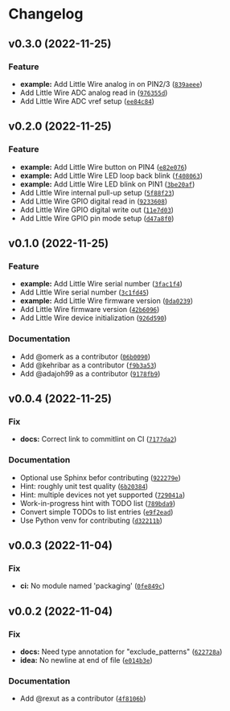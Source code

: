 # Changelog

<!--next-version-placeholder-->

## v0.3.0 (2022-11-25)
### Feature
* **example:** Add Little Wire analog in on PIN2/3 ([`839aeee`](https://github.com/tiacsys/verylittlewire/commit/839aeeed17c62ec83aedc8199f92a337d593f8f1))
* Add Little Wire ADC analog read in ([`976355d`](https://github.com/tiacsys/verylittlewire/commit/976355d3edc458c38c2c691955312b1181680e87))
* Add Little Wire ADC vref setup ([`ee84c84`](https://github.com/tiacsys/verylittlewire/commit/ee84c8437570f610aaff2e7a6b76ad11cd889b53))

## v0.2.0 (2022-11-25)
### Feature
* **example:** Add Little Wire button on PIN4 ([`e82e076`](https://github.com/tiacsys/verylittlewire/commit/e82e076d6a102b6a7b27cf1e0964b356ac5b0b79))
* **example:** Add Little Wire LED loop back blink ([`f408063`](https://github.com/tiacsys/verylittlewire/commit/f40806379dc528742d00aea8d0019fe882eadaab))
* **example:** Add Little Wire LED blink on PIN1 ([`3be20af`](https://github.com/tiacsys/verylittlewire/commit/3be20af30ea8bbc3f8cc300afec5dd2b6f6845bb))
* Add Little Wire internal pull-up setup ([`5f88f23`](https://github.com/tiacsys/verylittlewire/commit/5f88f23bfc2d5c6fcd4589d7583c303fdfa3517b))
* Add Little Wire GPIO digital read in ([`9233608`](https://github.com/tiacsys/verylittlewire/commit/92336085d8d4baa3deb610ffdd8e8a26c02fd49e))
* Add Little Wire GPIO digital write out ([`11e7d03`](https://github.com/tiacsys/verylittlewire/commit/11e7d0360246ecb38035c18e6236c37b73837290))
* Add Little Wire GPIO pin mode setup ([`d47a8f0`](https://github.com/tiacsys/verylittlewire/commit/d47a8f0b0e0247fc43cfdd0fa0e7267918e389de))

## v0.1.0 (2022-11-25)
### Feature
* **example:** Add Little Wire serial number ([`3fac1f4`](https://github.com/tiacsys/verylittlewire/commit/3fac1f470299a1966acf2ff00024b22c9dee7c74))
* Add Little Wire serial number ([`3c1fd45`](https://github.com/tiacsys/verylittlewire/commit/3c1fd45548eea260b005cc6c0f1261a753a2cb1b))
* **example:** Add Little Wire firmware version ([`0da0239`](https://github.com/tiacsys/verylittlewire/commit/0da0239de4377a0dc4d879626a7a2de4fdabafd2))
* Add Little Wire firmware version ([`42b6096`](https://github.com/tiacsys/verylittlewire/commit/42b6096c4aee2e2292921ffed31d5176bbec9ce0))
* Add Little Wire device initialization ([`926d590`](https://github.com/tiacsys/verylittlewire/commit/926d59048f50c039492dd5ed69d9ec6d7fbe950f))

### Documentation
* Add @omerk as a contributor ([`06b0090`](https://github.com/tiacsys/verylittlewire/commit/06b0090a1f45e972d0f702d7fe998c4d66acffb6))
* Add @kehribar as a contributor ([`f9b3a53`](https://github.com/tiacsys/verylittlewire/commit/f9b3a53302d22aa122482bf1d19ca142acd2490d))
* Add @adajoh99 as a contributor ([`9178fb9`](https://github.com/tiacsys/verylittlewire/commit/9178fb9be167e384b52ded16bcd2a68eae277db9))

## v0.0.4 (2022-11-25)
### Fix
* **docs:** Correct link to commitlint on CI ([`7177da2`](https://github.com/tiacsys/verylittlewire/commit/7177da295a3a8c2dd3b81e619fb42b10f8c271e1))

### Documentation
* Optional use Sphinx befor contributing ([`922279e`](https://github.com/tiacsys/verylittlewire/commit/922279e30df1bed874460c0b3d796317b546c8b4))
* Hint: roughly unit test quality ([`6b20384`](https://github.com/tiacsys/verylittlewire/commit/6b20384e0c273b1e988fc27826e02ca5470e0a41))
* Hint: multiple devices not yet supported ([`729041a`](https://github.com/tiacsys/verylittlewire/commit/729041a879afc28a074e4d039308b6c3caa8ca45))
* Work-in-progress hint with TODO list ([`789bda9`](https://github.com/tiacsys/verylittlewire/commit/789bda96b96e4edf0054ffc66b53cf43c9339f4a))
* Convert simple TODOs to list entries ([`e9f2ead`](https://github.com/tiacsys/verylittlewire/commit/e9f2eadef517cc1c92ac226ef3247342f8e0f6e4))
* Use Python venv for contributing ([`d32211b`](https://github.com/tiacsys/verylittlewire/commit/d32211bac218af6aa19c4e6bee3cc803ef6058a9))

## v0.0.3 (2022-11-04)
### Fix
* **ci:** No module named 'packaging' ([`0fe849c`](https://github.com/tiacsys/verylittlewire/commit/0fe849c117bf3afae65ee738f311796aa38129c6))

## v0.0.2 (2022-11-04)
### Fix
* **docs:** Need type annotation for "exclude_patterns" ([`622728a`](https://github.com/tiacsys/verylittlewire/commit/622728a57e7309190fb507cb95fbac5e228aa4ba))
* **idea:** No newline at end of file ([`e014b3e`](https://github.com/tiacsys/verylittlewire/commit/e014b3ecc90fc80934320c7ec2dca98caefdf849))

### Documentation
* Add @rexut as a contributor ([`4f8106b`](https://github.com/tiacsys/verylittlewire/commit/4f8106b4fb53bd6b8afa21adadb020e2248fa112))
